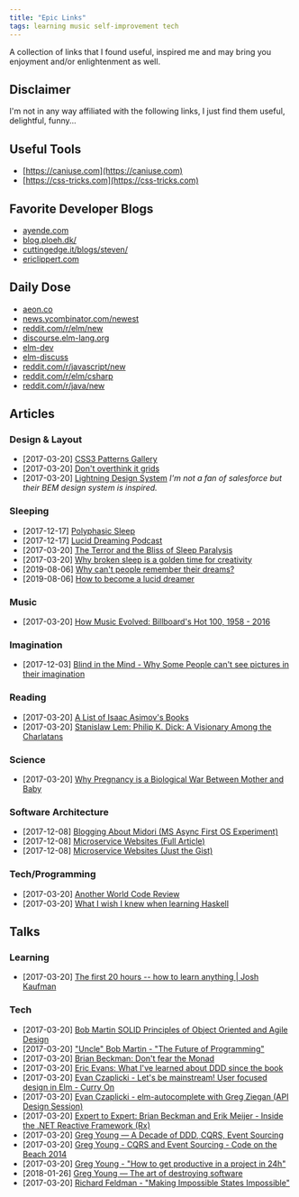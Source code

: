 ```yaml
---
title: "Epic Links"
tags: learning music self-improvement tech
---
```


A collection of links that I found useful, inspired me and may bring you enjoyment and/or enlightenment as well.

## Disclaimer

I'm not in any way affiliated with the following links, I just find them useful, delightful, funny...

## Useful Tools

* [https://caniuse.com](https://caniuse.com)
* [https://css-tricks.com](https://css-tricks.com)

## Favorite Developer Blogs

* [ayende.com](https://ayende.com)
* [blog.ploeh.dk/](http://blog.ploeh.dk)
* [cuttingedge.it/blogs/steven/](https://cuttingedge.it/blogs/steven)
* [ericlippert.com](https://ericlippert.com)

## Daily Dose

* [aeon.co](https://aeon.co)
* [news.ycombinator.com/newest](https://news.ycombinator.com/newest)
* [reddit.com/r/elm/new](https://www.reddit.com/r/elm/new)
* [discourse.elm-lang.org](https://discourse.elm-lang.org)
* [elm-dev](https://groups.google.com/forum/#!forum/elm-dev)
* [elm-discuss](https://groups.google.com/forum/#!forum/elm-discuss)
* [reddit.com/r/javascript/new](https://www.reddit.com/r/javascript/new)
* [reddit.com/r/elm/csharp](https://www.reddit.com/r/csharp/new)
* [reddit.com/r/java/new](https://www.reddit.com/r/java/new)

## Articles

### Design & Layout

<ul>
    <li>
        <span class="ui-content__last-update">[2017-03-20]</span>
        <a href="http://lea.verou.me/css3patterns/" target="_blank">CSS3 Patterns Gallery</a>
    </li>
    <li>
        <span class="ui-content__last-update">[2017-03-20]</span>
        <a href="https://css-tricks.com/dont-overthink-it-grids/" target="_blank">Don't overthink it grids</a>
    </li>
    <li>
        <span class="ui-content__last-update">[2017-03-20]</span>
        <a href="https://www.lightningdesignsystem.com/getting-started/" target="_blank">Lightning Design System</a>
        <em>I'm not a fan of salesforce but their BEM design system is inspired.</em>
    </li>
</ul>


### Sleeping
- <span class="ui-content__last-update">[2017-12-17]</span>
  <a href="https://www.stevepavlina.com/blog/2005/10/polyphasic-sleep/" target="_blank">Polyphasic Sleep</a>
- <span class="ui-content__last-update">[2017-12-17]</span>
  <a href="https://www.stevepavlina.com/blog/2006/01/stevepavlinacom-podcast-010-lucid-dreaming/" target="_blank">Lucid Dreaming Podcast</a>
- <span class="ui-content__last-update">[2017-03-20]</span>
  <a href="https://aeon.co/essays/the-terror-and-the-bliss-of-sleep-paralysis" target="_blank">The Terror and the Bliss of Sleep Paralysis</a>
- <span class="ui-content__last-update">[2017-03-20]</span>
  <a href="https://aeon.co/essays/why-broken-sleep-is-a-golden-time-for-creativity" target="_blank">Why broken sleep is a golden time for creativity</a>
- <span class="ui-content__last-update">[2019-08-06]</span>
  <a href="http://www.bbc.com/future/story/20190516-why-cant-some-people-remember-their-dreams" target="_blank">Why can't people remember their dreams?</a>
- <span class="ui-content__last-update">[2019-08-06]</span>
  <a href="http://www.bbc.com/future/story/20190503-how-to-become-a-lucid-dreamer" target="_blank">How to become a lucid dreamer</a>


### Music
- <span class="ui-content__last-update">[2017-03-20]</span>
  <a href="https://pudding.cool/2017/03/music-history/index.html" target="_blank">How Music Evolved: Billboard's Hot 100, 1958 - 2016</a>


### Imagination
- <span class="ui-content__last-update">[2017-12-03]</span>
  <a href="https://theconversation.com/blind-in-the-mind-why-some-people-cant-see-pictures-in-their-imagination-86849" target="_blank">Blind in the Mind - Why Some People can't see pictures in their imagination</a>


### Reading
- <span class="ui-content__last-update">[2017-03-20]</span>
  <a href="http://www.asimovonline.com/oldsite/asimov_titles.html" target="_blank">A List of Isaac Asimov's Books</a>
- <span class="ui-content__last-update">[2017-03-20]</span>
  <a href="http://www.depauw.edu/sfs/backissues/5/lem5art.htm" target="_blank">Stanislaw Lem: Philip K. Dick: A Visionary Among the Charlatans</a>

### Science
- <span class="ui-content__last-update">[2017-03-20]</span>
  <a href="https://aeon.co/essays/why-pregnancy-is-a-biological-war-between-mother-and-baby" target="_blank">Why Pregnancy is a Biological War Between Mother and Baby</a>

### Software Architecture

<ul>
    <li>
        <span class="ui-content__last-update">[2017-12-08]</span>
        <a href="http://joeduffyblog.com/2015/11/03/blogging-about-midori/" target="_blank">Blogging About Midori (MS Async First OS Experiment)</a>
    </li>
    <li>
        <span class="ui-content__last-update">[2017-12-08]</span>
        <a href="https://gustafnk.github.io/microservice-websites/" target="_blank">Microservice Websites (Full Article)</a>
    </li>
    <li>
        <span class="ui-content__last-update">[2017-12-08]</span>
        <a href="http://microservice-websites.netlify.com/" target="_blank">Microservice Websites (Just the Gist)</a>
    </li>
</ul>

### Tech/Programming

<ul>
    <li>
        <span class="ui-content__last-update">[2017-03-20]</span>
        <a href="http://fabiensanglard.net/anotherWorld_code_review/index.php" target="_blank">Another World Code Review</a>
    </li>
    <li>
        <span class="ui-content__last-update">[2017-03-20]</span>
        <a href="http://dev.stephendiehl.com/hask/" target="_blank">What I wish I knew when learning Haskell</a>
    </li>
</ul>


## Talks

### Learning

- <span class="ui-content__last-update">[2017-03-20]</span>
  <a href="https://www.youtube.com/watch?v=5MgBikgcWnY" target="_blank">The first 20 hours -- how to learn anything | Josh Kaufman</a>

### Tech

<ul>
    <li>
        <span class="ui-content__last-update">[2017-03-20]</span>
        <a href="https://www.youtube.com/watch?v=TMuno5RZNeE" target="_blank">Bob Martin SOLID Principles of Object Oriented and Agile Design</a>
    </li>
    <li>
        <span class="ui-content__last-update">[2017-03-20]</span>
        <a href="https://www.youtube.com/watch?v=ecIWPzGEbFc" target="_blank">"Uncle" Bob Martin - "The Future of Programming"</a>
    </li>
    <li>
        <span class="ui-content__last-update">[2017-03-20]</span>
        <a href="https://www.youtube.com/watch?v=ZhuHCtR3xq8" target="_blank">Brian Beckman: Don't fear the Monad</a>
    </li>
    <li>
        <span class="ui-content__last-update">[2017-03-20]</span>
        <a href="https://www.youtube.com/watch?v=lE6Hxz4yomA" target="_blank">Eric Evans: What I've learned about DDD since the book</a>
    </li>
    <li>
        <span class="ui-content__last-update">[2017-03-20]</span>
        <a href="https://www.youtube.com/watch?v=oYk8CKH7OhE" target="_blank">Evan Czaplicki - Let's be mainstream! User focused design in Elm - Curry On</a>
    </li>
    <li>
        <span class="ui-content__last-update">[2017-03-20]</span>
        <a href="https://www.youtube.com/watch?v=KSuCYUqY058" target="_blank">Evan Czaplicki - elm-autocomplete with Greg Ziegan (API Design Session)</a>
    </li>
    <li>
        <span class="ui-content__last-update">[2017-03-20]</span>
        <a href="https://www.youtube.com/watch?v=looJcaeboBY" target="_blank">Expert to Expert: Brian Beckman and Erik Meijer - Inside the .NET Reactive Framework (Rx)</a>
    </li>
    <li>
        <span class="ui-content__last-update">[2017-03-20]</span>
        <a href="https://www.youtube.com/watch?v=LDW0QWie21s" target="_blank">Greg Young — A Decade of DDD, CQRS, Event Sourcing</a>
    </li>
    <li>
        <span class="ui-content__last-update">[2017-03-20]</span>
        <a href="https://www.youtube.com/watch?v=JHGkaShoyNs" target="_blank">Greg Young - CQRS and Event Sourcing - Code on the Beach 2014</a>
    </li>
    <li>
        <span class="ui-content__last-update">[2017-03-20]</span>
        <a href="https://www.youtube.com/watch?v=KaLROwp-VDY" target="_blank">Greg Young - "How to get productive in a project in 24h"</a>
    </li>
    <li>
        <span class="ui-content__last-update">[2018-01-26]</span>
        <a href="https://vimeo.com/108441214" target="_blank">Greg Young — The art of destroying software</a>
    </li>
    <li>
        <span class="ui-content__last-update">[2017-03-20]</span>
        <a href="https://www.youtube.com/watch?v=IcgmSRJHu_8" target="_blank">Richard Feldman - "Making Impossible States Impossible" </a>
    </li>
</ul>
